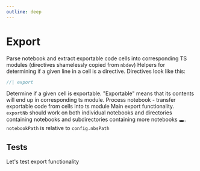 ```yaml
---
outline: deep
---
```


# Export

Parse notebook and extract exportable code cells into corresponding TS modules
(directives shamelessly copied from `nbdev`) Helpers for determining if a given
line in a cell is a directive. Directives look like this:

```ts
//| export
```

Determine if a given cell is exportable. "Exportable" means that its contents
will end up in corresponding ts module. Process notebook - transfer exportable
code from cells into ts module Main export functionality. `exportNb` should work
on both individual notebooks and directories containing notebooks and
subdirectories containing more notebooks 🕳. `notebookPath` is relative to
`config.nbsPath`

## Tests

Let's test export functionality
